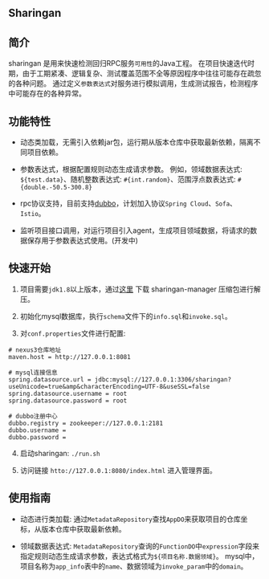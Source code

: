 ## Sharingan

## 简介
sharingan 是用来快速检测回归RPC服务`可用性`的Java工程。
在项目快速迭代时期，由于工期紧凑、逻辑复杂、测试覆盖范围不全等原因程序中往往可能存在疏忽的各种问题。
通过定义`参数表达式`对服务进行模拟调用，生成测试报告，检测程序中可能存在的各种异常。

## 功能特性

* 动态类加载，无需引入依赖jar包，运行期从版本仓库中获取最新依赖，隔离不同项目依赖。

* 参数表达式，根据配置规则动态生成请求参数。
  例如，领域数据表达式: `${test.data}`、随机整数表达式: `#{int.random}`、范围浮点数表达式: `#{double.-50.5-300.8}`

* rpc协议支持，目前支持[dubbo](https://github.com/apache/incubator-dubbo)，计划加入协议`Spring Cloud`、`Sofa`、`Istio`。

* 监听项目接口调用，对运行项目引入agent，生成项目领域数据，将请求的数据保存用于参数表达式使用。(开发中)


## 快速开始

1. 项目需要`jdk1.8`以上版本，通过[这里](https://github.com/moyada/sharingan/releases) 下载 sharingan-manager 压缩包进行解压。

2. 初始化mysql数据库，执行`schema`文件下的`info.sql`和`invoke.sql`。

3. 对`conf.properties`文件进行配置:

```
# nexus3仓库地址
maven.host = http://127.0.0.1:8081

# mysql连接信息
spring.datasource.url = jdbc:mysql://127.0.0.1:3306/sharingan?useUnicode=true&amp&characterEncoding=UTF-8&useSSL=false
spring.datasource.username = root
spring.datasource.password = root

# dubbo注册中心
dubbo.registry = zookeeper://127.0.0.1:2181
dubbo.username =
dubbo.password =

```
4. 启动sharingan: `./run.sh`

5. 访问链接 `htto://127.0.0.1:8080/index.html` 进入管理界面。


## 使用指南

* 动态进行类加载: 通过`MetadataRepository`查找`AppDO`来获取项目的仓库坐标，从版本仓库中获取最新依赖。

* 领域数据表达式: `MetadataRepository`查询的`FunctionDO`中`expression`字段来指定规则动态生成请求参数，表达式格式为`${项目名称.数据领域}`。
  mysql中，项目名称为`app_info`表中的`name`、数据领域为`invoke_param`中的`domain`。
